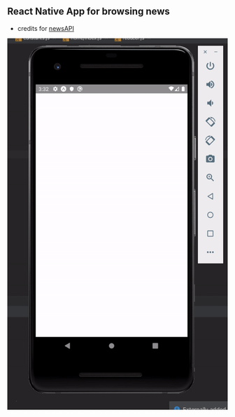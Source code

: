 ## React Native App for browsing news

- credits for [newsAPI](https://newsapi.org/)  
 
![Demo](demo.gif)